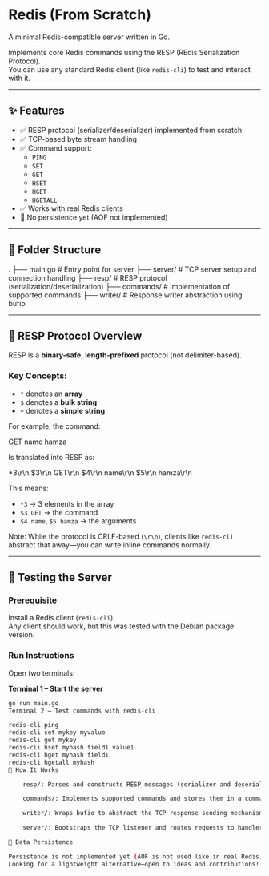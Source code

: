 <!-- Redis server compatible with redis

You can use redis clients for test 

Folder : RESP a complete Serializer and deserializer of Resp protocol which is a binary safe protocol and length prefixed (you can use any character with in it , starts with the full length not a delimiter based protocol )

High level overview of resp :
redis protocol based on request response schema there is a client that sends commands to the server these commands are piped as array with the first element the command and teh rest is args 

Most used (implemented here) commands :
SET , GET , HSET, HGET , HGETALL

Since resp is a length prefixed protocol any message from client start with *[l] with l is a number represents how many bulks or whitespace separated strings are written in fact it's not whitespace but completely new like but it's added automatically you as a user you just write inline so the delimiter is CRLF : \r\n

for example GET name hamza 
is translated to
*3
$3
GET
$4
name
$5
hamza

* means array
$ means bulk (string but not really a string )
+ means the real string 

So on 

writer folder is where the send mechanism is abstracted with a struct and bufio 

The whole protocol is based on TCP so its generally byte-stream based protocol 

commands handlers is where the five commands mentioned above are written ping , set , get .... and saved within a map to access them on the fly 

server folder contains the whole server : TCP linstener , handlers caller etc 

TEST :
pre-requisite : install a redis client in normal cases all of them should work but i tested just the debian based one so far but i guess they can work all 


Open two terminals :

in the first terminal run :
redis-cli ping 
redis-cli set <key> <value>
redis-cli hset <hash> <key> <value>

in the second teminal just run :

go run main.go 



no data persistence implemented yet :
i don;t want to use AOF like the real redis any idea ?? -->
# Redis (From Scratch)

A minimal Redis-compatible server written in Go.

Implements core Redis commands using the RESP (REdis Serialization Protocol).  
You can use any standard Redis client (like `redis-cli`) to test and interact with it.

---

## ✨ Features

- ✅ RESP protocol (serializer/deserializer) implemented from scratch
- ✅ TCP-based byte stream handling
- ✅ Command support:
  - `PING`
  - `SET`
  - `GET`
  - `HSET`
  - `HGET`
  - `HGETALL`
- ✅ Works with real Redis clients
- 🚫 No persistence yet (AOF not implemented)

---

## 📁 Folder Structure

.
├── main.go # Entry point for server
├── server/ # TCP server setup and connection handling
├── resp/ # RESP protocol (serialization/deserialization)
├── commands/ # Implementation of supported commands
├── writer/ # Response writer abstraction using bufio


---

## 🔌 RESP Protocol Overview

RESP is a **binary-safe**, **length-prefixed** protocol (not delimiter-based).

### Key Concepts:

- `*` denotes an **array**
- `$` denotes a **bulk string**
- `+` denotes a **simple string**

For example, the command:

GET name hamza

Is translated into RESP as:

*3\r\n
$3\r\n
GET\r\n
$4\r\n
name\r\n
$5\r\n
hamza\r\n


This means:

- `*3` → 3 elements in the array
- `$3 GET` → the command
- `$4 name`, `$5 hamza` → the arguments

Note: While the protocol is CRLF-based (`\r\n`), clients like `redis-cli` abstract that away—you can write inline commands normally.

---

## 🧪 Testing the Server

### Prerequisite

Install a Redis client (`redis-cli`).  
Any client should work, but this was tested with the Debian package version.

### Run Instructions

Open two terminals:

**Terminal 1 – Start the server**

```bash
go run main.go
Terminal 2 – Test commands with redis-cli

redis-cli ping
redis-cli set mykey myvalue
redis-cli get mykey
redis-cli hset myhash field1 value1
redis-cli hget myhash field1
redis-cli hgetall myhash
🧠 How It Works

    resp/: Parses and constructs RESP messages (serializer and deserializer).

    commands/: Implements supported commands and stores them in a command map.

    writer/: Wraps bufio to abstract the TCP response sending mechanism.

    server/: Bootstraps the TCP listener and routes requests to handlers.

🚧 Data Persistence

Persistence is not implemented yet (AOF is not used like in real Redis).
Looking for a lightweight alternative—open to ideas and contributions!